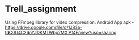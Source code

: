 # Trell_assignment
Using FFmpeg library for video compression.
Android App apk - https://drive.google.com/file/d/1J83a-tdC0U4C26nYJDKMzWbp2MXlAf4E/view?usp=sharing
